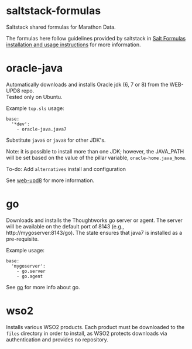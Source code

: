 saltstack-formulas
==================

Saltstack shared formulas for Marathon Data.  

The formulas here follow guidelines provided by saltstack in [Salt Formulas installation and usage instructions](http://docs.saltstack.com/en/latest/topics/development/conventions/formulas.html) for more information.

# oracle-java

Automatically downloads and installs Oracle jdk (6, 7 or 8) from the WEB-UPD8 repo.  
Tested only on Ubuntu.

Example `top.sls` usage:

    base:
      '*dev':
        - oracle-java.java7

Substitute `java6` or `java8` for other JDK's.

Note: it is possible to install more than one JDK; however, the JAVA_PATH will
be set based on the value of the pillar variable, `oracle-home.java_home`.  

To-do: Add `alternatives` install and configuration

See [web-upd8](http://www.webupd8.org/2012/01/install-oracle-java-jdk-7-in-ubuntu-via.html) for more information.

# go

Downloads and installs the Thoughtworks go server or agent.  The server will be available on the default port of 8143 (e.g., http://mygoserver:8143/go).  The state ensures that java7 is installed as a pre-requisite.

Example usage:

    base:
      'mygoserver':
        - go.server
        - go.agent

See [go](http://www.go.cd/) for more info about go.

# wso2

Installs various WSO2 products.  Each product must be downloaded to
the `files` directory in order to install, as WSO2 protects downloads via
authentication and provides no repository.
